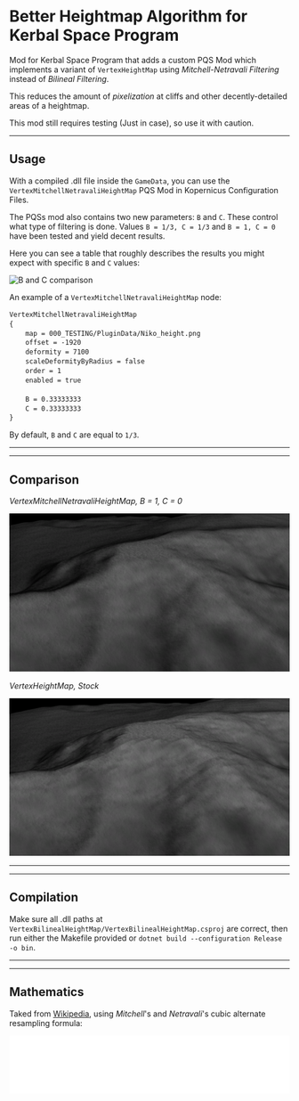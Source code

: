 # Better Heightmap Algorithm for Kerbal Space Program

Mod for Kerbal Space Program that adds a custom PQS Mod which implements a variant of ``VertexHeightMap`` using _Mitchell-Netravali Filtering_ instead of _Bilineal Filtering_.

This reduces the amount of _pixelization_ at cliffs and other decently-detailed areas of a heightmap.

This mod still requires testing (Just in case), so use it with caution.

---

## Usage

With a compiled .dll file inside the ``GameData``, you can use the ``VertexMitchellNetravaliHeightMap`` PQS Mod in Kopernicus Configuration Files.

The PQSs mod also contains two new parameters: ``B`` and ``C``. These control what type of filtering is done. Values ``B = 1/3, C = 1/3`` and ``B = 1, C = 0`` have been tested and yield decent results.

Here you can see a table that roughly describes the results you might expect with specific ``B`` and ``C`` values:

![B and C comparison](https://upload.wikimedia.org/wikipedia/commons/thumb/6/6f/Mitchell-Netravali_artifacts.svg/300px-Mitchell-Netravali_artifacts.svg.png)

An example of a ``VertexMitchellNetravaliHeightMap`` node:

```default
VertexMitchellNetravaliHeightMap
{
	map = 000_TESTING/PluginData/Niko_height.png
	offset = -1920
	deformity = 7100
	scaleDeformityByRadius = false
	order = 1
	enabled = true

	B = 0.33333333
	C = 0.33333333
}
```

By default, ``B`` and ``C`` are equal to ``1/3``.

---
---

## Comparison

_VertexMitchellNetravaliHeightMap, B = 1, C = 0_

![](README_IMGs/comparison_B1_C0.png)

_VertexHeightMap, Stock_

![](README_IMGs/comparison_VertexHeightMap.png)

---
---

## Compilation

Make sure all .dll paths at ``VertexBilinealHeightMap/VertexBilinealHeightMap.csproj`` are correct, then run either the Makefile provided or ``dotnet build --configuration Release -o bin``.

---
---


## Mathematics

Taked from [Wikipedia](https://en.wikipedia.org/wiki/Mitchell%E2%80%93Netravali_filters), using _Mitchell_'s and _Netravali_'s cubic alternate resampling formula:

![Formula from Wikipedia](README_IMGs/formula1.png)

